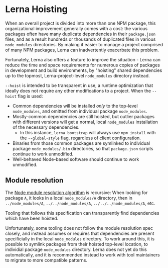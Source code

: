 # Lerna Hoisting

When an overall project is divided into more than one NPM package, this
organizational improvement generally comes with a cost: the various
packages often have many duplicate dependencies in their `package.json`
files, and as a result hundreds or thousands of duplicated files in
various `node_modules` directories. By making it easier to manage a
project comprised of many NPM packages, Lerna can inadvertently
exacerbate this problem.

Fortunately, Lerna also offers a feature to improve the situation -
Lerna can reduce the time and space requirements for numerous copies of
packages in development and build environments, by "hoisting" shared
dependencies up to the topmost, Lerna-project-level `node_modules`
directory instead.

`--hoist` is intended to be transparent in use, a runtime optimization
that ideally does not require any other modifications to a project.
When the `--hoist` flag is used:

* Common dependencies will be installed *only* to the top-level
  `node_modules`, and omitted from individual package `node_modules`.
* Mostly-common dependencies are still hoisted, but outlier packages
  with different versions will get a normal, local `node_modules`
  installation of the necessary dependencies.
  * In this instance, `lerna bootstrap` will always use `npm install`
    with the `--global-style` flag, regardless of client configuration.
* Binaries from those common packages are symlinked to individual
  package `node_modules/.bin` directories, so that `package.json`
  scripts continue to work unmodified.
* Well-behaved Node-based software should continue to work unmodified.

## Module resolution

The [Node module resolution algorithm](https://nodejs.org/api/modules.html#modules_loading_from_node_modules_folders)
is recursive: When looking for package `A`, it looks in a local
`node_modules/A` directory, then in `../node_modules/A`,
`../../node_modules/A`, `../../../node_modules/A`, etc.

Tooling that follows this specification can transparently find
dependencies which have been hoisted.

Unfortunately, some tooling does not follow the module resolution spec
closely, and instead assumes or requires that dependencies are present
specificially in the local `node_modules` directory. To work around
this, it is possible to symlink packages from their hoisted top-level
location, to individial package `node_modules` directory. Lerna does
not yet do this automatically, and it is recommended instead to work
with tool maintainers to migrate to more compatible patterns.
